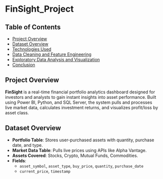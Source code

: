 # FinSight_Project


## Table of Contents
- [Project Overview](#project-overview)
- [Dataset Overview](#dataset-overview)
- [Technologies Used](#technologies-used)
- [Data Cleaning and Feature Engineering](#data-cleaning-and-feature-engineering)
- [Exploratory Data Analysis and Visualization](#exploratory-data-analysis-and-visualization)
- [Conclusion](#conclusion)

## Project Overview

**FinSight** is a real-time financial portfolio analytics dashboard designed for investors and analysts to gain instant insights into asset performance. Built using Power BI, Python, and SQL Server, the system pulls and processes live market data, calculates investment returns, and visualizes profit/loss by asset class.

## Dataset Overview

- **Portfolio Table**: Stores user-purchased assets with quantity, purchase date, and type.
- **Market Data Table**: Pulls live prices using APIs like Alpha Vantage.
- **Assets Covered**: Stocks, Crypto, Mutual Funds, Commodities.
- **Fields**:  
  - `asset_symbol`, `asset_type`, `buy_price`, `quantity`, `purchase_date`  
  - `current_price`, `timestamp`

